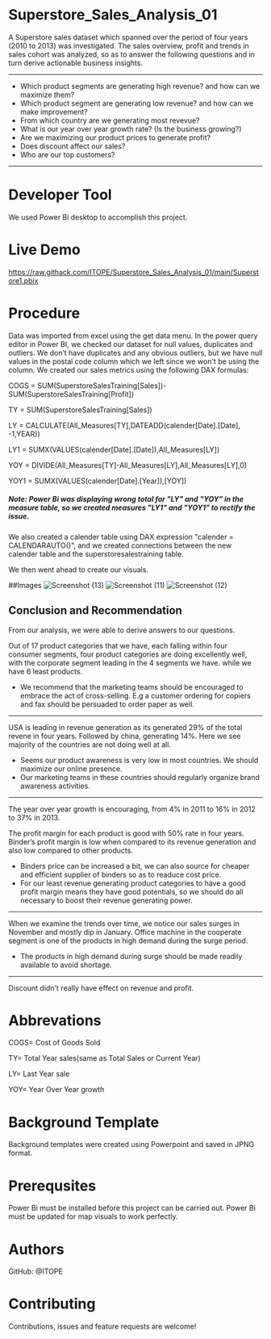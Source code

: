 # Superstore_Sales_Analysis_01

A Superstore sales dataset which spanned over the period of four years (2010 to 2013) was investigated. 
The sales overview, profit and trends in sales cohort was analyzed, so as to answer the following questions and in turn derive actionable business insights.

---
- Which product segments are generating high revenue? and how can we maximize them?
- Which product segment are generating low revenue? and how can we make improvement?
- From which country are we generating most revevue? 
- What is our year over year growth rate? (Is the business growing?)
- Are we maximizing our product prices to generate profit?
- Does discount affect our sales?
- Who are our top customers?
---

# Developer Tool

We used Power Bi desktop to accomplish this project.

# Live Demo

https://raw.githack.com/ITOPE/Superstore_Sales_Analysis_01/main/Superstore1.pbix

# Procedure

Data was imported from excel using the get data menu. 
In the power query editor in Power BI, we checked our dataset for null values, duplicates and outliers. We don’t have duplicates and any obvious outliers, 
but we have null values in the postal code column which we left since we won't be using the column.
We created our sales metrics using the following DAX formulas:

COGS = SUM(SuperstoreSalesTraining[Sales])-SUM(SuperstoreSalesTraining[Profit])

TY = SUM(SuperstoreSalesTraining[Sales])

LY = CALCULATE(All_Measures[TY],DATEADD(calender[Date].[Date], -1,YEAR))

LY1 = SUMX(VALUES(calender[Date].[Date]),All_Measures[LY])

YOY = DIVIDE(All_Measures[TY]-All_Measures[LY],All_Measures[LY],0)

YOY1 = SUMX(VALUES(calender[Date].[Year]),[YOY])

##### Note: Power Bi was displaying wrong total for "LY" and "YOY" in the measure table, so we created measures "LY1" and "YOY1" to rectify the issue.

We also created a calender table using DAX expression "calender = CALENDARAUTO()", and we created connections between the new calender table and
the superstoresalestraining table.

We then went ahead to create our visuals.

##Images
![Screenshot (13)](https://user-images.githubusercontent.com/84106015/162594055-1c9d694e-4ac4-47d0-ad0d-9d7c38f41512.png)
![Screenshot (11)](https://user-images.githubusercontent.com/84106015/162594058-2b139062-622b-40ea-9edd-8b8055e9a703.png)
![Screenshot (12)](https://user-images.githubusercontent.com/84106015/162594063-27a62663-86f6-4c63-bf08-faf43eaeade3.png)


## Conclusion and Recommendation

From our analysis, we were able to derive answers to our questions.

Out of 17 product categories that we have, each falling within four consumer segments, four product categories are doing excellently well, with the corporate segment leading in the 4 segments we have. while we have 6 least products. 

* We recommend that the marketing teams should be encouraged to embrace the act of cross-selling.  E.g a customer ordering for copiers and fax should be persuaded to order paper as well.

---

USA is leading in revenue generation as its generated 29% of the total revene in four years. Followed by china, generating 14%. Here we see majority of the countries are not doing well at all.

* Seems our product awareness is very low in most countries. We should maximize our online presence.
* Our marketing teams in these countries should regularly organize brand awareness activities. 

---

The year over year growth is encouraging, from 4% in 2011 to 16% in 2012 to 37% in 2013.

The profit margin for each product is good with 50% rate in four years. Binder’s profit margin is low when compared to its revenue generation and also low compared to other  products.

* Binders price can be increased a bit, we can also source for cheaper and efficient supplier of binders so as to readuce cost price. 
* For our least revenue generating product categories to have a good profit margin means they have good potentials, so we should do all necessary to boost their revenue generating power.

---

When we examine the trends over time, we notice our sales surges in November and mostly dip in January.  Office machine in the cooperate segment is one of the products in high demand during the surge period.

* The products in high demand during surge should be made readily available to avoid shortage.

---

Discount didn't really have effect on revenue and profit.

# Abbrevations

COGS= Cost of Goods Sold

TY= Total Year sales(same as Total Sales or Current Year)

LY= Last Year sale

YOY= Year Over Year growth

# Background Template 

Background templates were created using Powerpoint and saved in JPNG format.

# Prerequsites

Power Bi must be installed before this project can be carried out.
Power Bi must be updated for map visuals to work perfectly.

# Authors

GitHub: @ITOPE

# Contributing 

Contributions, issues and feature requests are welcome!


